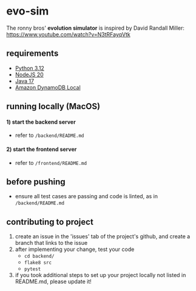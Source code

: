 # evo-sim

The ronny bros' **evolution simulator** is inspired by David Randall Miller: https://www.youtube.com/watch?v=N3tRFayqVtk

## requirements

- [Python 3.12](https://www.python.org/downloads/)
- [NodeJS 20](https://nodejs.org/en/download)
- [Java 17](https://www.oracle.com/java/technologies/downloads/#java17)
- [Amazon DynamoDB Local](https://docs.aws.amazon.com/amazondynamodb/latest/developerguide/DynamoDBLocal.DownloadingAndRunning.html)

## running locally (MacOS)

#### 1) start the backend server
- refer to `/backend/README.md`

#### 2) start the frontend server
- refer to `/frontend/README.md`

## before pushing
- ensure all test cases are passing and code is linted, as in `/backend/README.md`

## contributing to project
1) create an issue in the 'issues' tab of the project's github, and create a branch that links to the issue
2) after implementing your change, test your code 
    - `cd backend/`
    - `flake8 src`
    - `pytest`
3) if you took additional steps to set up your project locally not listed in README.md, please update it!
